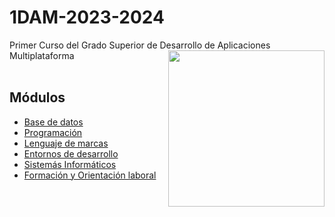 # 1DAM-2023-2024
Primer Curso del Grado Superior de Desarrollo de Aplicaciones Multiplataforma
<picture> <img align="right" src="https://github.com/7oSkaaa/7oSkaaa/blob/main/Images/Right_Side.gif?raw=true" width = 250px></picture>
<br>
<br>
<h2>Módulos</h2>
<ul>
  <li>
    <a href="https://github.com/Olmedo30/BaseDatos-00-2023-2024">Base de datos</a>
  </li>
  <li>
    <a href="https://github.com/Olmedo30/Programacion-00-2023-2024">Programación</a>
  </li>
  <li>
    <a href="https://github.com/Olmedo30/LenguajeMarcas-00-2023-2024">Lenguaje de marcas</a>
  </li>
  <li>
    <a href="https://github.com/Olmedo30/EntornoDesarrollo-00-2023-2024">Entornos de desarrollo</a>
  </li>
  <li>
    <a href="https://github.com/Olmedo30/SistemasInformaticos-00-2023-2024">Sistemás Informáticos</a>
  </li>
  <li>
    <a href="">Formación y Orientación laboral</a>
  </li>
</ul>
